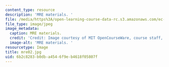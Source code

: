 ```yaml
---
content_type: resource
description: 'MRE materials. '
file: /media/https%3A/open-learning-course-data-rc.s3.amazonaws.com/ec-s06-design-for-demining-spring-2007/6b2c8283b0dba4546f9eb4618f05807f_mre02.jpg
file_type: image/jpeg
image_metadata:
  caption: MRE materials.
  credit: 'Credit: Image courtesy of MIT OpenCourseWare, course staff, and students.'
  image-alt: 'MRE materials. '
resourcetype: Image
title: mre02.jpg
uid: 6b2c8283-b0db-a454-6f9e-b4618f05807f
---
```

